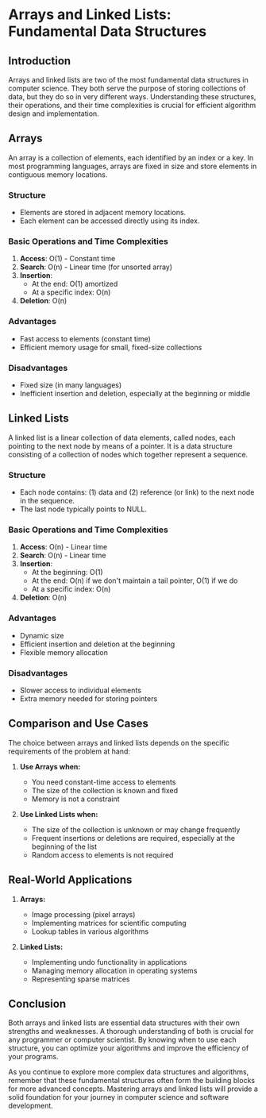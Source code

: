 # Arrays and Linked Lists: Fundamental Data Structures

## Introduction

Arrays and linked lists are two of the most fundamental data structures in computer science. They both serve the purpose of storing collections of data, but they do so in very different ways. Understanding these structures, their operations, and their time complexities is crucial for efficient algorithm design and implementation.

## Arrays

An array is a collection of elements, each identified by an index or a key. In most programming languages, arrays are fixed in size and store elements in contiguous memory locations.

### Structure
- Elements are stored in adjacent memory locations.
- Each element can be accessed directly using its index.

### Basic Operations and Time Complexities
1. **Access**: O(1) - Constant time
2. **Search**: O(n) - Linear time (for unsorted array)
3. **Insertion**: 
   - At the end: O(1) amortized
   - At a specific index: O(n)
4. **Deletion**: O(n)

### Advantages
- Fast access to elements (constant time)
- Efficient memory usage for small, fixed-size collections

### Disadvantages
- Fixed size (in many languages)
- Inefficient insertion and deletion, especially at the beginning or middle

## Linked Lists

A linked list is a linear collection of data elements, called nodes, each pointing to the next node by means of a pointer. It is a data structure consisting of a collection of nodes which together represent a sequence.

### Structure
- Each node contains: (1) data and (2) reference (or link) to the next node in the sequence.
- The last node typically points to NULL.

### Basic Operations and Time Complexities
1. **Access**: O(n) - Linear time
2. **Search**: O(n) - Linear time
3. **Insertion**: 
   - At the beginning: O(1)
   - At the end: O(n) if we don't maintain a tail pointer, O(1) if we do
   - At a specific index: O(n)
4. **Deletion**: O(n)

### Advantages
- Dynamic size
- Efficient insertion and deletion at the beginning
- Flexible memory allocation

### Disadvantages
- Slower access to individual elements
- Extra memory needed for storing pointers

## Comparison and Use Cases

The choice between arrays and linked lists depends on the specific requirements of the problem at hand:

1. **Use Arrays when:**
   - You need constant-time access to elements
   - The size of the collection is known and fixed
   - Memory is not a constraint

2. **Use Linked Lists when:**
   - The size of the collection is unknown or may change frequently
   - Frequent insertions or deletions are required, especially at the beginning of the list
   - Random access to elements is not required

## Real-World Applications

1. **Arrays:**
   - Image processing (pixel arrays)
   - Implementing matrices for scientific computing
   - Lookup tables in various algorithms

2. **Linked Lists:**
   - Implementing undo functionality in applications
   - Managing memory allocation in operating systems
   - Representing sparse matrices

## Conclusion

Both arrays and linked lists are essential data structures with their own strengths and weaknesses. A thorough understanding of both is crucial for any programmer or computer scientist. By knowing when to use each structure, you can optimize your algorithms and improve the efficiency of your programs.

As you continue to explore more complex data structures and algorithms, remember that these fundamental structures often form the building blocks for more advanced concepts. Mastering arrays and linked lists will provide a solid foundation for your journey in computer science and software development.